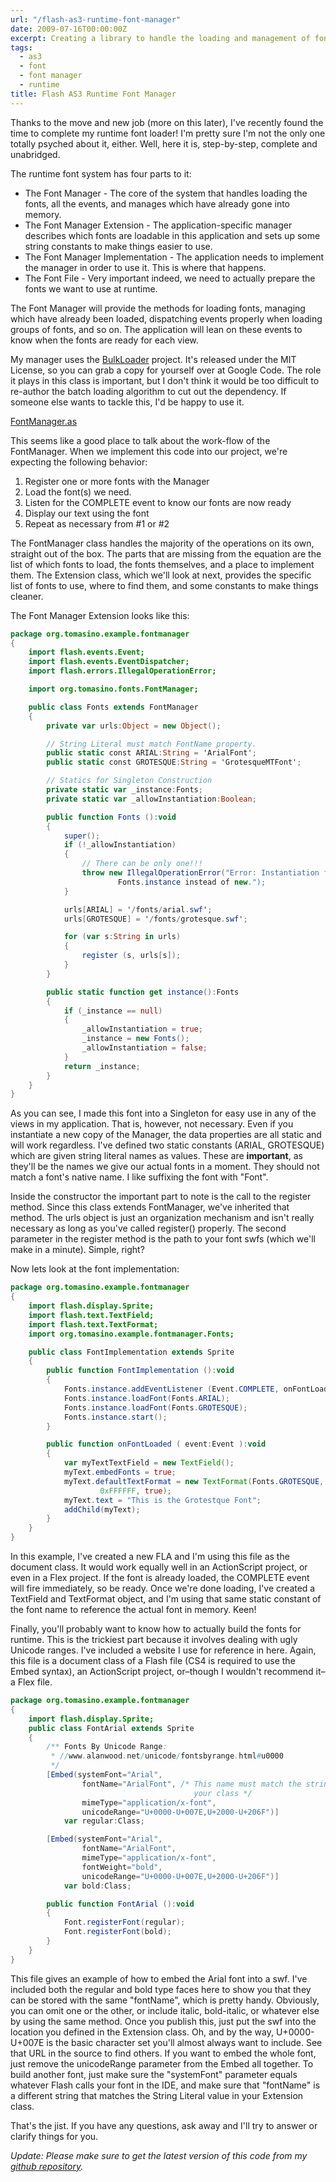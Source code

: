 ```yaml
---
url: "/flash-as3-runtime-font-manager"
date: 2009-07-16T00:00:00Z
excerpt: Creating a library to handle the loading and management of fonts at runtime in Flash AS3.
tags:
  - as3
  - font
  - font manager
  - runtime
title: Flash AS3 Runtime Font Manager
---
```


Thanks to the move and new job (more on this later), I've recently found
the time to complete my runtime font loader! I'm pretty sure I'm not the
only one totally psyched about it, either. Well, here it is,
step-by-step, complete and unabridged.

The runtime font system has four parts to it:

-   The Font Manager - The core of the system that handles loading the
    fonts, all the events, and manages which have already gone into
    memory.
-   The Font Manager Extension - The application-specific manager
    describes which fonts are loadable in this application and sets up
    some string constants to make things easier to use.
-   The Font Manager Implementation - The application needs to implement
    the manager in order to use it. This is where that happens.
-   The Font File - Very important indeed, we need to actually prepare
    the fonts we want to use at runtime.

The Font Manager will provide the methods for loading fonts, managing
which have already been loaded, dispatching events properly when loading
groups of fonts, and so on. The application will lean on these events to
know when the fonts are ready for each view.

My manager uses the [BulkLoader][] project. It's released under the MIT
License, so you can grab a copy for yourself over at Google Code. The
role it plays in this class is important, but I don't think it would be
too difficult to re-author the batch loading algorithm to cut out the
dependency. If someone else wants to tackle this, I'd be happy to use
it.

[FontManager.as](https://github.com/jamestomasino/tomasino/blob/master/org/tomasino/fonts/FontManager.as)

This seems like a good place to talk about the work-flow of the
FontManager. When we implement this code into our project, we're
expecting the following behavior:

1.  Register one or more fonts with the Manager
2.  Load the font(s) we need.
3.  Listen for the COMPLETE event to know our fonts are now ready
4.  Display our text using the font
5.  Repeat as necessary from #1 or #2

The FontManager class handles the majority of the operations on its own,
straight out of the box. The parts that are missing from the equation
are the list of which fonts to load, the fonts themselves, and a place
to implement them. The Extension class, which we'll look at next,
provides the specific list of fonts to use, where to find them, and some
constants to make things cleaner.

The Font Manager Extension looks like this:

``` actionscript
package org.tomasino.example.fontmanager
{
	import flash.events.Event;
	import flash.events.EventDispatcher;
	import flash.errors.IllegalOperationError;

	import org.tomasino.fonts.FontManager;

	public class Fonts extends FontManager
	{
		private var urls:Object = new Object();

		// String Literal must match FontName property.
		public static const ARIAL:String = 'ArialFont';
		public static const GROTESQUE:String = 'GrotesqueMTFont';

		// Statics for Singleton Construction
		private static var _instance:Fonts;
		private static var _allowInstantiation:Boolean;

		public function Fonts ():void
		{
			super();
			if (!_allowInstantiation)
			{
				// There can be only one!!!
				throw new IllegalOperationError("Error: Instantiation failed: Use
						Fonts.instance instead of new.");
			}

			urls[ARIAL] = '/fonts/arial.swf';
			urls[GROTESQUE] = '/fonts/grotesque.swf';

			for (var s:String in urls)
			{
				register (s, urls[s]);
			}
		}

		public static function get instance():Fonts
		{
			if (_instance == null)
			{
				_allowInstantiation = true;
				_instance = new Fonts();
				_allowInstantiation = false;
			}
			return _instance;
		}
	}
}
```

As you can see, I made this font into a Singleton for easy use in any of
the views in my application. That is, however, not necessary. Even if
you instantiate a new copy of the Manager, the data properties are all
static and will work regardless. I've defined two static constants
(ARIAL, GROTESQUE) which are given string literal names as values. These
are **important**, as they'll be the
names we give our actual fonts in a moment. They should not match a
font's native name. I like suffixing the font with "Font".

Inside the constructor the important part to note is the call to the
register method. Since this class extends FontManager, we've inherited
that method. The urls object is just an organization mechanism and isn't
really necessary as long as you've called register() properly. The
second parameter in the register method is the path to your font swfs
(which we'll make in a minute). Simple, right?

Now lets look at the font implementation:

``` actionscript
package org.tomasino.example.fontmanager
{
	import flash.display.Sprite;
	import flash.text.TextField;
	import flash.text.TextFormat;
	import org.tomasino.example.fontmanager.Fonts;

	public class FontImplementation extends Sprite
	{
		public function FontImplementation ():void
		{
			Fonts.instance.addEventListener (Event.COMPLETE, onFontLoaded);
			Fonts.instance.loadFont(Fonts.ARIAL);
			Fonts.instance.loadFont(Fonts.GROTESQUE);
			Fonts.instance.start();
		}

		public function onFontLoaded ( event:Event ):void
		{
			var myTextTextField = new TextField();
			myText.embedFonts = true;
			myText.defaultTextFormat = new TextFormat(Fonts.GROTESQUE, 12,
					0xFFFFFF, true);
			myText.text = "This is the Grotestque Font";
			addChild(myText);
		}
	}
}
```

In this example, I've created a new FLA and I'm using this file as the
document class. It would work equally well in an ActionScript project,
or even in a Flex project. If the font is already loaded, the COMPLETE
event will fire immediately, so be ready. Once we're done loading, I've
created a TextField and TextFormat object, and I'm using that same
static constant of the font name to reference the actual font in memory.
Keen!

Finally, you'll probably want to know how to actually build the fonts
for runtime. This is the trickiest part because it involves dealing with
ugly Unicode ranges. I've included a website I use for reference in
here. Again, this file is a document class of a Flash file (CS4 is
required to use the Embed syntax), an ActionScript project, or–though I
wouldn't recommend it–a Flex file.

``` actionscript
package org.tomasino.example.fontmanager
{
	import flash.display.Sprite;
	public class FontArial extends Sprite
	{
		/** Fonts By Unicode Range:
		 * //www.alanwood.net/unicode/fontsbyrange.html#u0000
		 */
		[Embed(systemFont="Arial",
				fontName="ArialFont", /* This name must match the string literal in
										 your class */
				mimeType="application/x-font",
				unicodeRange="U+0000-U+007E,U+2000-U+206F")]
			var regular:Class;

		[Embed(systemFont="Arial",
				fontName="ArialFont",
				mimeType="application/x-font",
				fontWeight="bold",
				unicodeRange="U+0000-U+007E,U+2000-U+206F")]
			var bold:Class;

		public function FontArial ():void
		{
			Font.registerFont(regular);
			Font.registerFont(bold);
		}
	}
}
```

This file gives an example of how to embed the Arial font into a swf.
I've included both the regular and bold type faces here to show you that
they can be stored with the same "fontName", which is pretty handy.
Obviously, you can omit one or the other, or include italic,
bold-italic, or whatever else by using the same method. Once you publish
this, just put the swf into the location you defined in the Extension
class. Oh, and by the way, U+0000-U+007E is the basic character set
you'll almost always want to include. See that URL in the source to find
others. If you want to embed the whole font, just remove the
unicodeRange parameter from the Embed all together. To build another
font, just make sure the "systemFont" parameter equals whatever Flash
calls your font in the IDE, and make sure that "fontName" is a different
string that matches the String Literal value in your Extension class.

That's the jist. If you have any questions, ask away and I'll try to
answer or clarify things for you.

*Update: Please make sure
to get the latest version of this code from my [github
repository][].*

  [BulkLoader]: https://code.google.com/p/bulk-loader/
  [github repository]: https://github.com/jamestomasino/tomasino/blob/master/org/tomasino/fonts/FontManager.as
